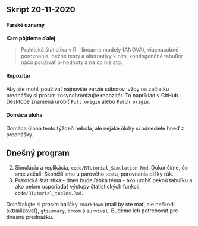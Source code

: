 ## Skript 20-11-2020

#### Farské oznamy

**Kam pôjdeme ďalej**

> Praktická štatistika v R - lineárne modely (ANOVA), viacnásobné porovnania, bežné testy a alternatívy k nim, kontingenčné tabuľky načo používať p-hodnoty a na čo nie atd.

#### Repozitár

Aby ste mohli používať najnovšie verzie súborov, vždy na začiatku prednášky si prosím zosynchronizujte repozitár. To napríklad v GitHub Desktope znamená urobiť `Pull origin` alebo  `Fetch origin`.

#### Domáca úloha

Domáca úloha tento týždeň nebola, ale nejaké úlohy si odnesiete hneď z prednášky. 


## Dnešný program

2. Simulácia a replikácia, `code/RTutorial_Simulation.Rmd`. Dokončíme, čo sme začali. Skončili sme u párového testu, porovnania dĺžky rúk.
2. Praktická štatistika - dnes bude ľahká téma - ako urobiť peknú tabuľku a ako pekne usporiadať výstupy štatistických funkcií, `code/RTutorial_tables.Rmd`.

Doinštalujte si prosím balíčky `rmarkdown` (mali by ste mať, ale neškodí aktualizovať),  `gtsummary`, `broom` a `survival`. Budeme ich potrebovať pre dnešnú prednášku.


